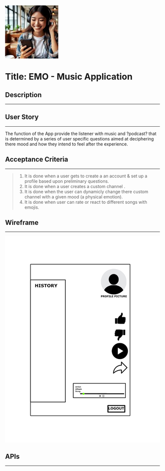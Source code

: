 ![Placeholder](./placeholder.jpg) <br/>

# Title: EMO -  Music Application

## Description
---

## User Story
---

The function of the App provide the listener with music and  ?podcast? that is determined by a series of user specific questions aimed at deciphering there mood and how they intend to feel after the experience.

## Acceptance Criteria 
---

>1. It is done when a user gets to create a an account & set up a profile based upon preliminary questions.
>2. It is done when a user creates a custom channel . 
>3. It is done when the user can dynamicly change there custom channel with a given mood (a physical emotion). 
>4. It is done when user can rate or react to different songs with emojis. 

## Wireframe
---
![Wireframe](Wireframe.jpg)
## APIs
---
